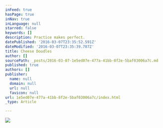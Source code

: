 ```yaml
---
inFeed: true
hasPage: true
inNav: true
inLanguage: null
starred: false
keywords: []
description: Practice makes perfect.
datePublished: '2016-03-07T23:35:52.591Z'
dateModified: '2016-03-07T23:35:39.787Z'
title: Cheese Doodles
author: []
sourcePath: _posts/2016-03-07-1e5ed07e-477a-41bb-8f2e-5baf03006a7c.md
published: true
authors: []
publisher:
  name: null
  domain: null
  url: null
  favicon: null
url: 1e5ed07e-477a-41bb-8f2e-5baf03006a7c/index.html
_type: Article

---
```

![](https://the-grid-user-content.s3-us-west-2.amazonaws.com/a6f4e23a-b1cd-4ac7-86fe-c9c385760589.jpg)